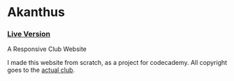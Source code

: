 # Akanthus

<h3> <a href="https://ripeat.github.io/Akanthus/" target="_blank">Live Version</a> </h3>

A Responsive Club Website

I made this website from scratch, as a project for codecademy. All copyright goes to the <a href="www.akanthus.gr" target="_blank">actual club</a>.
